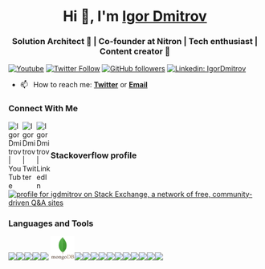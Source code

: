 <h1 align="center"> Hi 👋, I'm <a href="https://www.youtube.com/channel/UCYtyA21O420byaEgnZ8rsBw">Igor Dmitrov</a></h1>
<h3 align="center">Solution Architect 🚀 | Co-founder at Nitron | Tech enthusiast | Content creator 🌟</h3>

[![Youtube](https://img.shields.io/static/v1?label=IgorDmitrov&message=Subscribe&logo=YouTube&color=FF0000&style=for-the-badge)][youtube]
[![Twitter Follow](https://img.shields.io/twitter/follow/igdmitrov?color=1DA1F2&label=Followers&logo=twitter&style=for-the-badge)][twitter]
[![GitHub followers](https://img.shields.io/github/followers/igdmitrov?logo=GitHub&style=for-the-badge)][github]
[![Linkedin: IgorDmitrov](https://img.shields.io/badge/-CONNECT-blue?style=for-the-badge&logo=Linkedin&link=https://www.linkedin.com/in/igor-dmitrov-81a96622b/)][linkedin]

- 📫 &ensp;How to reach me: [**Twitter**][twitter] or [**Email**][email]

### Connect With Me

[<img align="left" alt="Igor Dmitrov | YouTube" width="28px" src="https://upload.wikimedia.org/wikipedia/commons/thumb/0/09/YouTube_full-color_icon_%282017%29.svg/640px-YouTube_full-color_icon_%282017%29.svg.png" />][youtube]
[<img align="left" alt="Igor Dmitrov | Twitter" width="28px" src="https://upload.wikimedia.org/wikipedia/commons/thumb/4/4f/Twitter-logo.svg/934px-Twitter-logo.svg.png" />][twitter]
[<img align="left" alt="Igor Dmitrov | LinkedIn" width="28px" src="https://cdn-icons-png.flaticon.com/512/174/174857.png" />][linkedin]

<br />
<br />

### Stackoverflow profile
<a href="https://stackexchange.com/users/3398925"><img src="https://stackexchange.com/users/flair/3398925.png" width="208" height="58" alt="profile for igdmitrov on Stack Exchange, a network of free, community-driven Q&amp;A sites" title="profile for igdmitrov on Stack Exchange, a network of free, community-driven Q&amp;A sites"></a>

### Languages and Tools

<img src="https://img.icons8.com/color/48/000000/dynamics-365.png"/><img src="https://img.icons8.com/color/48/000000/sql.png"/><img src="https://img.icons8.com/color/48/000000/microsoft-sql-server.png"/><img src="https://img.icons8.com/color/48/000000/postgreesql.png"/><img src="https://img.icons8.com/fluent/50/000000/mysql-logo.png"/>
<img src="https://raw.githubusercontent.com/devicons/devicon/master/icons/mongodb/mongodb-original-wordmark.svg" alt="mongodb" width="48" height="48"/><img src="https://img.icons8.com/color/48/000000/c-sharp-logo.png"/><img src="https://img.icons8.com/color/48/000000/salesforce.png"/><img src="https://img.icons8.com/color/48/000000/javascript.png"/><img src="https://img.icons8.com/color/48/000000/dart.png"/><img src="https://img.icons8.com/color/48/000000/flutter.png"/><img src="https://img.icons8.com/color/48/000000/html-5.png"/><img src="https://img.icons8.com/color/48/000000/css3.png"/><img src="https://img.icons8.com/color/48/000000/nodejs.png"/><img src="https://img.icons8.com/color/48/000000/firebase.png"/><img src="https://img.icons8.com/color/48/000000/google-cloud.png"/><img src="https://img.icons8.com/color/48/000000/visual-studio-code-2019.png"/>




[twitter]: https://twitter.com/igdmitrov
[youtube]: https://www.youtube.com/channel/UCYtyA21O420byaEgnZ8rsBw?sub_confirmation=1
[linkedin]: https://www.linkedin.com/in/igor-dmitrov-81a96622b/
[github]: https://github.com/igdmitrov
[email]: mailto:igor.dmitrov.business@gmail.com

